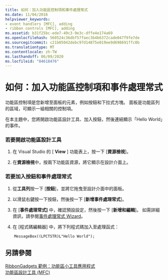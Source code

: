 ```yaml
---
title: 如何：加入功能區控制項和事件處理常式
ms.date: 11/04/2016
helpviewer_keywords:
- event handlers [MFC], adding
- ribbon controls [MFC], adding
ms.assetid: b31f25bc-ede7-49c3-9e3c-dffe4e174a69
ms.openlocfilehash: 560524c36dbf57faec3b4b6372cade047f9fe7de
ms.sourcegitcommit: c21b05042debc97d14875e019ee9d698691ffc0b
ms.translationtype: MT
ms.contentlocale: zh-TW
ms.lasthandoff: 06/09/2020
ms.locfileid: "84618476"
---
```

# <a name="how-to-add-ribbon-controls-and-event-handlers"></a>如何：加入功能區控制項和事件處理常式

功能區控制項是您新增至面板的元素，例如按鈕和下拉式方塊。 面板是功能區列的區域，可顯示一組相關的控制項。

在本主題中，您將開啟功能區設計工具、加入按鈕，然後連結顯示「Hello World」的事件。

### <a name="to-open-the-ribbon-designer"></a>若要開啟功能區設計工具

1. 在 Visual Studio 的 [ **View** ] 功能表上，按一下 [**資源檢視**]。

1. 在**資源檢視**中，按兩下功能區資源，將它顯示在設計介面上。

### <a name="to-add-a-button-and-an-event-handler"></a>若要加入按鈕和事件處理常式

1. 從**工具列**按一下 [**按鈕**]，並將它拖曳至設計介面中的面板。

1. 以滑鼠右鍵按一下按鈕，然後按一下 [**新增事件處理常式**]。

1. 在 [**事件處理常式]** 中，確認預設設定，然後按一下 [**新增和編輯**]。 如需詳細資訊，請參閱[事件處理常式 Wizard](../ide/event-handler-wizard.md)。

1. 在 [程式碼編輯器] 中，將下列程式碼加入至處理函式：

```
    MessageBox((LPCTSTR)L"Hello World");
```

## <a name="see-also"></a>另請參閱

[RibbonGadgets 範例：功能區小工具應用程式](../overview/visual-cpp-samples.md)<br/>
[功能區設計工具 (MFC)](ribbon-designer-mfc.md)
